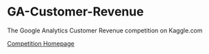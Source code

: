 # GA-Customer-Revenue
The Google Analytics Customer Revenue competition on Kaggle.com

[Competition Homepage](https://www.kaggle.com/c/ga-customer-revenue-prediction)
